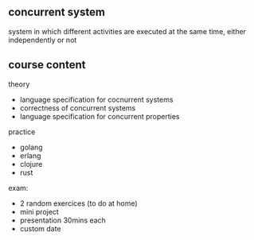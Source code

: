 ## concurrent system

system in which different activities are executed at the same time, either independently or not

## course content

theory
* language specification for cocnurrent systems
* correctness of concurrent systems
* language specification for concurrent properties

practice
* golang
* erlang
* clojure
* rust

exam:
* 2 random exercices (to do at home)
* mini project
* presentation 30mins each
* custom date

